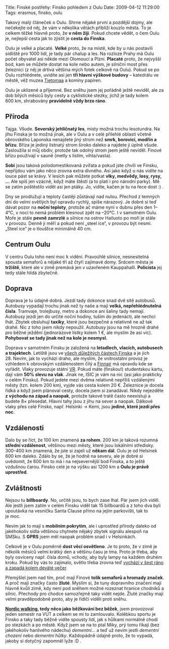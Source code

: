 Title: Finské postřehy: Finsko pohledem z Oulu
Date: 2009-04-12 11:29:00
Tags: erasmus, finsko, oulu

Takový malý článeček o Oulu. Shrne nějaké první a pozdější dojmy, ale nečekejte od něj, že vám v několika větách přiblíží kouzlo města. To je celkem těžké hlavně proto, že **v něm žiji**. Pokud chcete vědět, o čem Oulu je, nejlepší cesta jak to zjistit je **cesta do Finska**.

Oulu je velké a placaté. **Velké** proto, že na místě, kde by u nás postavili sídliště pro 1000 lidí, je tady pár chalup a les. Na rozloze Prahy má Oulu počet obyvatel asi někde mezi Olomoucí a Plzní. **Placaté** proto, že nejvyšší bod, kam se můžete dostat na kole nebo autem, je silniční most přes železnici (z něj je drtivá většina mých fotek celkově na Oulu). Pokud se po Oulu rozhlédnete, uvidíte asi jen **tři hlavní výškové budovy** – katedrálu ve městě, věž muzea [Tietomaa](|filename|2009-03-15_retrospektivni-kousek.md) a komíny papíren.

Oulu je uklizené a příjemné. Bez sněhu jsem jej pořádně ještě neviděl, ale za dob bílých měsíců byly cesty a cyklistické stezky, jichž je tady kolem 600 km, shrabovány **pravidelně vždy brzo ráno**.

## Příroda

Tajga. Všude. **Severský jehličnatý les**, místy možná trochu lesotundra. Na jihu Finska je to možná jinak, ale v Oulu a v celé přilehlé oblasti včetně obrovského Laponska nenajdete jiný strom než **smrk, borovici, modřín a břízu**. Bříza je jediný listnatý strom široko daleko a najdete ji úplně všude. Zasloužila si můj obdiv, protože tak odolný strom jsem ještě neviděl. Finové břízu používají v sauně (metly s listím, vihta/vasta).

**Sobi** jsou taková polodomestikovaná zvířata a pokud jste chvíli ve Finsku, nepřijdou vám jako něco zrovna extra divného. Asi jako když u nás vidíte na louce pást se krávy. V lesích pak můžete potkat **vlky, medvědy, losy, rysy, …** Ale spíš jen vzácně, když máte štěstí (a to platí i pro národní parky). Mě se zatím poštěstilo vidět asi jen ptáky. Jo, vidíte, kačen je tu na řece dost :) .

Dny se prodlužují a teploty častěji zůstávají nad nulou. Přechod z temných dní do velmi světlých byl opravdu rychlý, spíše nárazový. Je dobré si teď dávat pozor na **noční teploty**, protože ač máme nyní v dubnu přes den 1–4°C, v noci to nemá problém klesnout zpět na –20°C. I v samotném Oulu. Moře je stále **pevně zamrzlé** a silnice na ostrov Hailuoto po moři je stále v provozu. Denně ji měří a pokud není „steel ice“, v provozu být nesmí. „Steel ice“ je o tloušťce minimálně 40 cm.

## Centrum Oulu

V centru Oulu toho není moc k vidění. Pravoúhlé silnice, nesnesitelná spousta semaforů a nějaké tři až čtyři zajímavé domy. Srdcem města je **tržiště**, které ale v zimě premává jen v uzavřeném Kauppahalli. **Policista** jej tedy stále hlídá zbytečně.

## Doprava

Doprava je tu údajně dobrá. Jezdí tady dokonce snad dvě sítě autobusů. Autobusy vypadají trochu jinak než ty naše a mají **velká, nepřehlédnutelná čísla**. Tramvaje, trolejbusy, metro a dokonce ani šaliny tady nemají. Autobusy jezdí jen do určité noční hodiny, tuším do jedenácti, ale nechci lhát. Zbytek obsluhují **taxíky**, které jsou bezpečné a relativně ne až tak drahé. Nic z toho jsem nikdy nepoužil. Autobusy jsou na mě hrozně drahé pro běžné ježdění (jednorázové lístky kolem 1 €, ale myslím že asi víc). **Pohybovat se tady jinak než na kole je nesmysl.**

Doprava v samotném Finsku je založená na **letadlech, vlacích, autobusech a trajektech**. Letiště jsou ve [všech důležitých částech Finska](http://en.wikipedia.org/wiki/List_of_airports_in_Finland) a je jich 28. Nevím, jak to vychází draho, ale myslím, že vnitrostátní provoz je vzhledem k obrovským vzdálenostem čilý a [Finnair](http://www.finnair.com/) má opravdu kde se vyřádit. Vlaky provozuje státní [VR](http://www.vr.fi/). Pokud máte (finskou!) studentskou kartu, dají vám **50% slevu na vlak**. Jinak ne, ISIC je vám na nic (asi jako prakticky v celém Finsku). Pokud jedete mezi dvěma relativně nepříliš vzdálenými městy (tzn. kolem 200 km), vyjde vás cesta kolem 20 €. Železnice je docela řídká a když jsem plánoval cesty, docela jsem si zanadával. Nikdy nejezděte **z východu na západ a naopak**, protože takové tratě často neexistují a budete 8× přesedat. Hlavní tahy jsou z jihu na sever a naopak. Dálkové vlaky přes celé Finsko, např. Helsinki → Kemi, jsou **jediné, které jezdí přes noc**.

## Vzdálenosti

Dalo by se říct, že 100 km znamená **za rohem**. 200 km je taková rozumná **střední vzdálenost**, většinou mezi městy, které jsou lokálními středisky. 300–400 km znamená, že jste si zajeli už **někam dál**. Oulu je od Helsinek 600 km daleko. Zdálo by se, že je hodně na severu, ale je dobré si uvědomit, že 600 km to má i na nejsevernější bod Finska, a to ještě vzdušnou čarou. Finsko celé je na výšku asi 1200 km a **Oulu je právě uprostřed**.

## Zvláštnosti

Nejsou tu **billboardy**. No, určitě jsou, to bych zase lhal. Pár jsem jich viděl. Ale jestli jsem zatím v celém Finsku viděl tak 15 billboardů a z toho dva byli upoutávka na vesničku Santa Clause přímo na jejím parkovišti, tak to je moc.

Nevím jak to mají s **mobilním pokrytím**, ale i uprostřed přírody daleko od jakéhokoliv sídla většinou chytnete nějaký zbytek signálu alespoň na SMSku. S **GPRS** jsem měl naopak problém snad i v Helsinkách.

Celkově je v Oulu poměrně **dost věcí osvětleno**. Je to proto, že v zimě je několik měsíců velmi krátký den a většinu času je tma. Proto je třeba, aby byly osvíceny např. čísla domů, vchody, aby byly lampy na každém druhém kroku. Pokud by vás to zajímalo, světlo třeba zrovna teď [vychází v šest ráno a zapadá kolem deváté večer](http://fmi.fi/weather/local.html?place=Oulu).

Přemýšlel jsem nad tím, proč mají Finové **tolik semaforů a hromady značek**. A proč mají značky často **žluté**. Myslím si, že tuny dopravního značení mají hlavně kvůli zimě, kdy není pod sněhem možné rozeznat hranice chodníků a silnic. Přechody pro chodce samozřejmě taky vidět nejde. Žluté značky mají velmi pravděpodobně proto, aby je řidiči viděli proti sněhu.

**[Nordic walking](http://www.google.com/search?q=nordic+walking), tedy něco jako běžkování bez běžek**, jsem provozoval jeden semestr na VUT a celkem se mi to zamlouvalo. Kolébkou sportu je Finsko a taky tady běžně vidíte spousty lidí, jak s hůlkami normálně chodí po stezkách a po městě. Když jsem se na to ptal Miky, prý tomu říkají (bez jakéhokoliv hanlivého nádechu) *dementní*… a teď už nevím jestli *dementní chození* nebo *dementní hůlky*. Každopádně údajně proto, že to vypadá, jakoby si dotyčný zapomněl lyže :D .